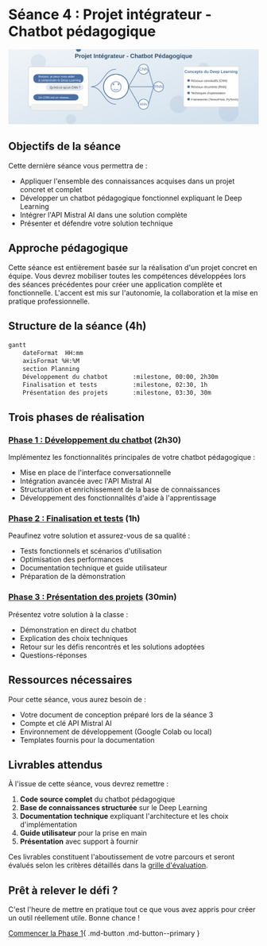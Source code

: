 # Séance 4 : Projet intégrateur - Chatbot pédagogique

![Projet intégrateur](../images/banner-chatbot-pedagogique.svg)

## Objectifs de la séance

Cette dernière séance vous permettra de :

- Appliquer l'ensemble des connaissances acquises dans un projet concret et complet
- Développer un chatbot pédagogique fonctionnel expliquant le Deep Learning
- Intégrer l'API Mistral AI dans une solution complète
- Présenter et défendre votre solution technique

## Approche pédagogique

Cette séance est entièrement basée sur la réalisation d'un projet concret en équipe. Vous devrez mobiliser toutes les compétences développées lors des séances précédentes pour créer une application complète et fonctionnelle. L'accent est mis sur l'autonomie, la collaboration et la mise en pratique professionnelle.

## Structure de la séance (4h)

```mermaid
gantt
    dateFormat  HH:mm
    axisFormat %H:%M
    section Planning
    Développement du chatbot       :milestone, 00:00, 2h30m
    Finalisation et tests          :milestone, 02:30, 1h
    Présentation des projets       :milestone, 03:30, 30m
```

## Trois phases de réalisation

### [Phase 1 : Développement du chatbot](partie1-developpement.md) (2h30)

Implémentez les fonctionnalités principales de votre chatbot pédagogique :

- Mise en place de l'interface conversationnelle
- Intégration avancée avec l'API Mistral AI
- Structuration et enrichissement de la base de connaissances
- Développement des fonctionnalités d'aide à l'apprentissage

### [Phase 2 : Finalisation et tests](partie2-finalisation.md) (1h)

Peaufinez votre solution et assurez-vous de sa qualité :

- Tests fonctionnels et scénarios d'utilisation
- Optimisation des performances
- Documentation technique et guide utilisateur
- Préparation de la démonstration

### [Phase 3 : Présentation des projets](partie3-presentation.md) (30min)

Présentez votre solution à la classe :

- Démonstration en direct du chatbot
- Explication des choix techniques
- Retour sur les défis rencontrés et les solutions adoptées
- Questions-réponses

## Ressources nécessaires

Pour cette séance, vous aurez besoin de :

- Votre document de conception préparé lors de la séance 3
- Compte et clé API Mistral AI
- Environnement de développement (Google Colab ou local)
- Templates fournis pour la documentation

## Livrables attendus

À l'issue de cette séance, vous devrez remettre :

1. **Code source complet** du chatbot pédagogique
2. **Base de connaissances structurée** sur le Deep Learning
3. **Documentation technique** expliquant l'architecture et les choix d'implémentation
4. **Guide utilisateur** pour la prise en main
5. **Présentation** avec support à fournir

Ces livrables constituent l'aboutissement de votre parcours et seront évalués selon les critères détaillés dans la [grille d'évaluation](../evaluation/criteres-evaluation-seance4.md).

## Prêt à relever le défi ?

C'est l'heure de mettre en pratique tout ce que vous avez appris pour créer un outil réellement utile. Bonne chance !

[Commencer la Phase 1](partie1-developpement.md){ .md-button .md-button--primary }